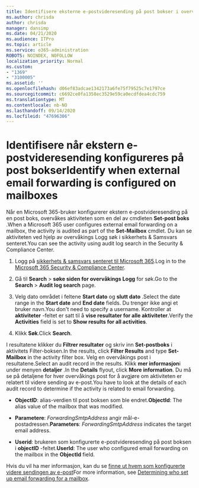 ```yaml
---
title: Identifisere eksterne e-postvideresending på post bokser i overvåkings logger
ms.author: chrisda
author: chrisda
manager: dansimp
ms.date: 04/21/2020
ms.audience: ITPro
ms.topic: article
ms.service: o365-administration
ROBOTS: NOINDEX, NOFOLLOW
localization_priority: Normal
ms.custom:
- "1369"
- "3100005"
ms.assetid: ''
ms.openlocfilehash: d06ef83adcae1342173a6fe75f79525c7e1797ce
ms.sourcegitcommit: c6692ce0fa1358ec3529e59ca0ecdfdea4cdc759
ms.translationtype: MT
ms.contentlocale: nb-NO
ms.lasthandoff: 09/14/2020
ms.locfileid: "47696306"
---
```

# <a name="identify-when-external-email-forwarding-is-configured-on-mailboxes"></a><span data-ttu-id="c3ac5-102">Identifisere når ekstern e-postvideresending konfigureres på post bokser</span><span class="sxs-lookup"><span data-stu-id="c3ac5-102">Identify when external email forwarding is configured on mailboxes</span></span>

<span data-ttu-id="c3ac5-103">Når en Microsoft 365-bruker konfigurerer ekstern e-postvideresending på en post boks, overvåkes aktiviteten som en del av cmdleten **Set-post boks** .</span><span class="sxs-lookup"><span data-stu-id="c3ac5-103">When a Microsoft 365 user configures external email forwarding on a mailbox, the activity is audited as part of the **Set-Mailbox** cmdlet.</span></span> <span data-ttu-id="c3ac5-104">Du kan se aktiviteten ved hjelp av overvåkings Logg søk i sikkerhets & Samsvars senteret.</span><span class="sxs-lookup"><span data-stu-id="c3ac5-104">You can see the activity using audit log search in the Security & Compliance Center.</span></span>

1. <span data-ttu-id="c3ac5-105">Logg på [sikkerhets & samsvars senteret til Microsoft 365](https://protection.office.com/).</span><span class="sxs-lookup"><span data-stu-id="c3ac5-105">Log in to the [Microsoft 365 Security & Compliance Center](https://protection.office.com/).</span></span>

2. <span data-ttu-id="c3ac5-106">Gå til **Search**  >  **søke siden for overvåkings Logg** for søk.</span><span class="sxs-lookup"><span data-stu-id="c3ac5-106">Go to the **Search** > **Audit log search** page.</span></span>

3. <span data-ttu-id="c3ac5-107">Velg dato området i feltene **Start dato** og **slutt dato** .</span><span class="sxs-lookup"><span data-stu-id="c3ac5-107">Select the date range in the **Start date** and **End date** fields.</span></span> <span data-ttu-id="c3ac5-108">Du trenger ikke angi et bruker navn.</span><span class="sxs-lookup"><span data-stu-id="c3ac5-108">You don't need to specify a username.</span></span> <span data-ttu-id="c3ac5-109">Kontroller at **aktiviteter** -feltet er satt til å **vise resultater for alle aktiviteter**.</span><span class="sxs-lookup"><span data-stu-id="c3ac5-109">Verify the **Activities** field is set to **Show results for all activities**.</span></span>

4. <span data-ttu-id="c3ac5-110">Klikk **Søk**.</span><span class="sxs-lookup"><span data-stu-id="c3ac5-110">Click **Search**.</span></span>

<span data-ttu-id="c3ac5-111">I resultatene klikker du **Filtrer resultater** og skriv inn **Set-postboks** i aktivitets Filter-boksen.</span><span class="sxs-lookup"><span data-stu-id="c3ac5-111">In the results, click **Filter Results** and type **Set-Mailbox** in the activity filter box.</span></span> <span data-ttu-id="c3ac5-112">Velg en overvåkings post i resultatene.</span><span class="sxs-lookup"><span data-stu-id="c3ac5-112">Select an audit record in the results.</span></span> <span data-ttu-id="c3ac5-113">Klikk **mer informasjon**i under menyen **detaljer** .</span><span class="sxs-lookup"><span data-stu-id="c3ac5-113">In the **Details** flyout, click **More information**.</span></span> <span data-ttu-id="c3ac5-114">Du må se på detaljene for hver overvåkings post for å avgjøre om aktiviteten er relatert til videre sending av e-post.</span><span class="sxs-lookup"><span data-stu-id="c3ac5-114">You have to look at the details of each audit record to determine if the activity is related to email forwarding.</span></span>

- <span data-ttu-id="c3ac5-115">**ObjectID**: alias-verdien til post boksen som ble endret.</span><span class="sxs-lookup"><span data-stu-id="c3ac5-115">**ObjectId**: The alias value of the mailbox that was modified.</span></span>

- <span data-ttu-id="c3ac5-116">**Parametere**: _ForwardingSmtpAddress_ angir mål-e-postadressen.</span><span class="sxs-lookup"><span data-stu-id="c3ac5-116">**Parameters**: _ForwardingSmtpAddress_ indicates the target email address.</span></span>

- <span data-ttu-id="c3ac5-117">**Userid**: brukeren som konfigurerte e-postvideresending på post boksen i **objectID** -feltet.</span><span class="sxs-lookup"><span data-stu-id="c3ac5-117">**UserId**: The user who configured email forwarding on the mailbox in the **ObjectId** field.</span></span>

<span data-ttu-id="c3ac5-118">Hvis du vil ha mer informasjon, kan du se [finne ut hvem som konfigurerte videre sendingen av e-post](https://docs.microsoft.com/microsoft-365/compliance/auditing-troubleshooting-scenarios#determine-who-set-up-email-forwarding-for-a-mailbox)</span><span class="sxs-lookup"><span data-stu-id="c3ac5-118">For more information, see [Determining who set up email forwarding for a mailbox](https://docs.microsoft.com/microsoft-365/compliance/auditing-troubleshooting-scenarios#determine-who-set-up-email-forwarding-for-a-mailbox).</span></span>
